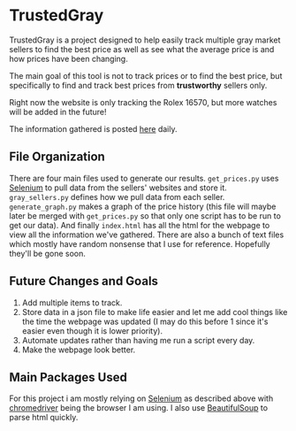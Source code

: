 # TrustedGray

TrustedGray is a project designed to help easily track multiple gray market sellers to find the best price as well as see what the average price is and how prices have been changing.

The main goal of this tool is not to track prices or to find the best price, but specifically to find and track best prices from **trustworthy** sellers only. 

Right now the website is only tracking the Rolex 16570, but more watches will be added in the future!

The information gathered is posted [here](https://abrahamryzhik.github.io/TrustedGray/index.html) daily.

## File Organization

There are four main files used to generate our results.
`get_prices.py` uses [Selenium](https://www.selenium.dev/) to pull data from the sellers' websites and store it.
`gray_sellers.py` defines how we pull data from each seller.
`generate_graph.py` makes a graph of the price history (this file will maybe later be merged with `get_prices.py` so that only one script has to be run to get our data).
And finally `index.html` has all the html for the webpage to view all the information we've gathered. There are also a bunch of text files which mostly have random nonsense that I use for reference. Hopefully they'll be gone soon.

## Future Changes and Goals
1. Add multiple items to track.
2. Store data in a json file to make life easier and let me add cool things like the time the webpage was updated (I may do this before 1 since it's easier even though it is lower priority).
3. Automate updates rather than having me run a script every day.
4. Make the webpage look better.

## Main Packages Used

For this project i am mostly relying on [Selenium](https://www.selenium.dev/) as described above with [chromedriver](https://chromedriver.chromium.org/downloads) being the browser I am using. I also use [BeautifulSoup](https://www.crummy.com/software/BeautifulSoup/bs4/doc/#installing-beautiful-soup) to parse html quickly.
